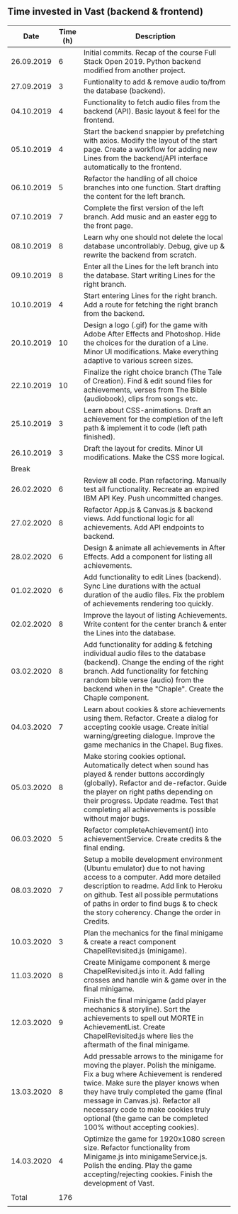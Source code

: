 Time invested in Vast (backend & frontend)
-----------------------------------------------------------

| Date       | Time (h) | Description |
|------------|----------|-------------|
| 26.09.2019 | 6        | Initial commits. Recap of the course Full Stack Open 2019. Python backend modified from another project. |
| 27.09.2019 | 3        | Funtionality to add & remove audio to/from the database (backend). |
| 04.10.2019 | 4        | Functionality to fetch audio files from the backend (API). Basic layout & feel for the frontend.  |
| 05.10.2019 | 4        | Start the backend snappier by prefetching with axios. Modify the layout of the start page. Create a workflow for adding new Lines from the backend/API interface automatically to the frontend. |
| 06.10.2019 | 5        | Refactor the handling of all choice branches into one function. Start drafting the content for the left branch. |
| 07.10.2019 | 7        | Complete the first version of the left branch. Add music and an easter egg to the front page. |
| 08.10.2019 | 8        | Learn why one should not delete the local database uncontrollably. Debug, give up & rewrite the backend from scratch. |
| 09.10.2019 | 8        | Enter all the Lines for the left branch into the database. Start writing Lines for the right branch. |
| 10.10.2019 | 4        | Start entering Lines for the right branch. Add a route for fetching the right branch from the backend. |
| 20.10.2019 | 10       | Design a logo (.gif) for the game with Adobe After Effects and Photoshop. Hide the choices for the duration of a Line. Minor UI modifications. Make everything adaptive to various screen sizes. |
| 22.10.2019 | 10       | Finalize the right choice branch (The Tale of Creation). Find & edit sound files for achievements, verses from The Bible (audiobook), clips from songs etc. |
| 25.10.2019 | 3        | Learn about CSS-animations. Draft an achievement for the completion of the left path & implement it to code (left path finished). |
| 26.10.2019 | 3        | Draft the layout for credits. Minor UI modifications. Make the CSS more logical. |
| Break |
| 26.02.2020 | 6        | Review all code. Plan refactoring. Manually test all functionality. Recreate an expired IBM API Key. Push uncommitted changes. |
| 27.02.2020 | 8        | Refactor App.js & Canvas.js & backend views. Add functional logic for all achievements. Add API endpoints to backend. |
| 28.02.2020 | 6        | Design & animate all achievements in After Effects. Add a component for listing all achievements. |
| 01.02.2020 | 6        | Add functionality to edit Lines (backend). Sync Line durations with the actual duration of the audio files. Fix the problem of achievements rendering too quickly. |
| 02.02.2020 | 8        | Improve the layout of listing Achievements. Write content for the center branch & enter the Lines into the database. |
| 03.02.2020 | 8        | Add functionality for adding & fetching individual audio files to the database (backend). Change the ending of the right branch. Add functionality for fetching random bible verse (audio) from the backend when in the "Chaple". Create the Chaple component. |
| 04.03.2020 | 7        | Learn about cookies & store achievements using them. Refactor. Create a dialog for accepting cookie usage. Create initial warning/greeting dialogue. Improve the game mechanics in the Chapel. Bug fixes. |
| 05.03.2020 | 8        | Make storing cookies optional. Automatically detect when sound has played & render buttons accordingly (globally). Refactor and de-refactor. Guide the player on right paths depending on their progress. Update readme. Test that completing all achievements is possible without major bugs. |
| 06.03.2020 | 5        | Refactor completeAchievement() into achievementService. Create credits & the final ending. |
| 08.03.2020 | 7        | Setup a mobile development environment (Ubuntu emulator) due to not having access to a computer. Add more detailed description to readme. Add link to Heroku on github. Test all possible permutations of paths in order to find bugs & to check the story coherency. Change the order in Credits. |
| 10.03.2020 | 3        | Plan the mechanics for the final minigame & create a react component ChapelRevisited.js (minigame). |
| 11.03.2020 | 8        | Create Minigame component & merge ChapelRevisited.js into it. Add falling crosses and handle win & game over in the final minigame. |
| 12.03.2020 | 9        | Finish the final minigame (add player mechanics & storyline). Sort the achievements to spell out MORTE in AchievementList. Create ChapelRevisited.js where lies the aftermath of the final minigame. |
| 13.03.2020 | 8        | Add pressable arrows to the minigame for moving the player. Polish the minigame. Fix a bug where Achievement is rendered twice. Make sure the player knows when they have truly completed the game (final message in Canvas.js). Refactor all necessary code to make cookies truly optional (the game can be completed 100% without accepting cookies). |
| 14.03.2020 | 4        | Optimize the game for 1920x1080 screen size. Refactor functionality from Minigame.js into minigameService.js. Polish the ending. Play the game accepting/rejecting cookies. Finish the development of Vast. |
|            |          |            |
| Total      | 176      |            |
|            |          |            |
